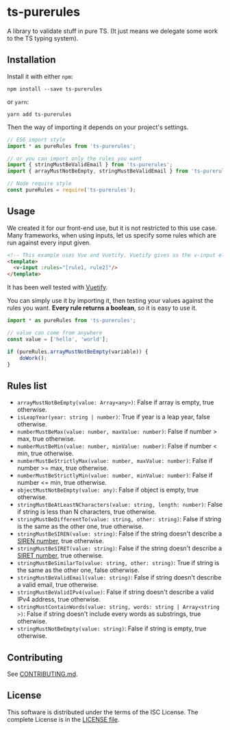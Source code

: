 # ts-purerules

A library to validate stuff in pure TS. (It just means we delegate some work to the TS typing system).


## Installation
Install it with either `npm`:
```
npm install --save ts-purerules
```

or `yarn`:
```
yarn add ts-purerules
```

Then the way of importing it depends on your project's settings.
``` typescript
// ES6 import style
import * as pureRules from 'ts-purerules';

// or you can import only the rules you want
import { stringMustBeValidEmail } from 'ts-purerules';
import { arrayMustNotBeEmpty, stringMustBeValidEmail } from 'ts-purerules';
```

``` typescript
// Node require style
const pureRules = require('ts-purerules');
```


## Usage
We created it for our front-end use, but it is not restricted to this use case.
Many frameworks, when using inputs, let us specify some rules which are run against every input given.
``` html
<!-- This example uses Vue and Vuetify. Vuetify gives us the v-input element. -->
<template>
  <v-input :rules="[rule1, rule2]"/>
</template>
```

It has been well tested with [Vuetify](https://github.com/vuetifyjs/vuetify).

You can simply use it by importing it, then testing your values against the rules you want.
**Every rule returns a boolean**, so it is easy to use it.
```typescript
import * as pureRules from 'ts-purerules';

// value can come from anywhere
const value = ['hello', 'world'];

if (pureRules.arrayMustNotBeEmpty(variable)) {
	doWork();
}
```


## Rules list
- `arrayMustNotBeEmpty(value: Array<any>)`: False if array is empty, true otherwise.
- `isLeapYear(year: string | number)`: True if year is a leap year, false otherwise.
- `numberMustBeMax(value: number, maxValue: number)`: False if number > max, true otherwise.
- `numberMustBeMin(value: number, minValue: number)`: False if number < min, true otherwise.
- `numberMustBeStrictlyMax(value: number, maxValue: number)`: False if number >= max, true otherwise.
- `numberMustBeStrictlyMin(value: number, minValue: number)`: False if number <= min, true otherwise.
- `objectMustNotBeEmpty(value: any)`: False if object is empty, true otherwise.
- `stringMustBeAtLeastNCharacters(value: string, length: number)`: False if string is less than N characters, true otherwise.
- `stringMustBeDifferentTo(value: string, other: string)`: False if string is the same as the other one, true otherwise.
- `stringMustBeSIREN(value: string)`: False if the string doesn't describe a [SIREN number](https://en.wikipedia.org/wiki/SIREN_code), true otherwise.
- `stringMustBeSIRET(value: string)`: False if the string doesn't describe a [SIRET number](https://en.wikipedia.org/wiki/SIRET_code), true otherwise.
- `stringMustBeSimilarTo(value: string, other: string)`: True if string is the same as the other one, false otherwise.
- `stringMustBeValidEmail(value: string)`: False if string doesn't describe a valid email, true otherwise.
- `stringMustBeValidIPv4(value)`: False if string doesn't describe a valid IPv4 address, true otherwise.
- `stringMustContainWords(value: string, words: string | Array<string >)`: False if string doesn't include every words as substrings, true otherwise.
- `stringMustNotBeEmpty(value: string)`: False if string is empty, true otherwise.


## Contributing
See [CONTRIBUTING.md](https://github.com/Delia-Solutions/ts-purerules/blob/master/CONTRIBUTING.md).


## License
This software is distributed under the terms of the ISC License.
The complete License is in the [LICENSE file](https://github.com/Delia-Solutions/ts-purerules/blob/master/LICENSE).
